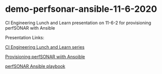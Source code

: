 # demo-perfsonar-ansible-11-6-2020
CI Engineering Lunch and Learn presentation on 11-6-2 for provisioning perfSONAR with Ansible




Presentation Links: 

[CI Engineering Lunch and Learn series](https://www.es.net/science-engagement/ci-engineering-lunch-and-learn-series)

[Provisioning perfSONAR wiith Ansoible](https://docs.google.com/presentation/d/1OUD8uyyzKPEMhXe0FDcColPMav1zDya0LshnSayFAfU/edit?usp=sharing)

[perfSONAR Ansible playbook](https://github.com/perfsonar/ansible-playbook-perfsonar)

